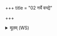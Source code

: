 +++
title = "02 नर्ये वन्द्ये"

+++
<details><summary>मूलम् (WS)</summary>

नर्ये वन्द्ये सुभगे सुजात आ त्वागन् रात्रि सुमना इह स्याम् ।  
अस्मांस्त्रायस्व नर्याणि जाताश्व्या यानि गव्यानि पुष्टा ॥ ३ ॥
</details>